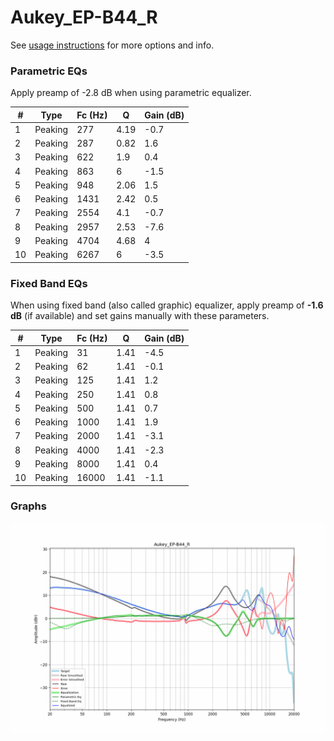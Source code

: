 # Aukey_EP-B44_R
See [usage instructions](https://github.com/jaakkopasanen/AutoEq#usage) for more options and info.

### Parametric EQs
Apply preamp of -2.8 dB when using parametric equalizer.

|   # | Type    |   Fc (Hz) |    Q |   Gain (dB) |
|-----|---------|-----------|------|-------------|
|   1 | Peaking |       277 | 4.19 |        -0.7 |
|   2 | Peaking |       287 | 0.82 |         1.6 |
|   3 | Peaking |       622 | 1.9  |         0.4 |
|   4 | Peaking |       863 | 6    |        -1.5 |
|   5 | Peaking |       948 | 2.06 |         1.5 |
|   6 | Peaking |      1431 | 2.42 |         0.5 |
|   7 | Peaking |      2554 | 4.1  |        -0.7 |
|   8 | Peaking |      2957 | 2.53 |        -7.6 |
|   9 | Peaking |      4704 | 4.68 |         4   |
|  10 | Peaking |      6267 | 6    |        -3.5 |

### Fixed Band EQs
When using fixed band (also called graphic) equalizer, apply preamp of **-1.6 dB** (if available) and set gains manually with these parameters.

|   # | Type    |   Fc (Hz) |    Q |   Gain (dB) |
|-----|---------|-----------|------|-------------|
|   1 | Peaking |        31 | 1.41 |        -4.5 |
|   2 | Peaking |        62 | 1.41 |        -0.1 |
|   3 | Peaking |       125 | 1.41 |         1.2 |
|   4 | Peaking |       250 | 1.41 |         0.8 |
|   5 | Peaking |       500 | 1.41 |         0.7 |
|   6 | Peaking |      1000 | 1.41 |         1.9 |
|   7 | Peaking |      2000 | 1.41 |        -3.1 |
|   8 | Peaking |      4000 | 1.41 |        -2.3 |
|   9 | Peaking |      8000 | 1.41 |         0.4 |
|  10 | Peaking |     16000 | 1.41 |        -1.1 |

### Graphs
![](./Aukey_EP-B44_R.png)
